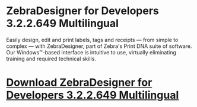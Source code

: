 # ZebraDesigner for Developers 3.2.2.649 Multilingual

Easily design, edit and print labels, tags and receipts — from simple to complex — with ZebraDesigner, part of Zebra's Print DNA suite of software. Our Windows™-based interface is intuitive to use, virtually eliminating training and required technical skills.

# [Download ZebraDesigner for Developers 3.2.2.649 Multilingual](https://developer.team/misc-development/34995-zebradesigner-for-developers-322649-multilingual.html)
